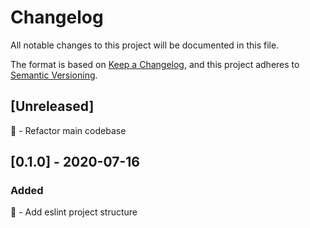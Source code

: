 # Changelog
All notable changes to this project will be documented in this file.

The format is based on [Keep a Changelog](https://keepachangelog.com/en/1.0.0/),
and this project adheres to [Semantic Versioning](https://semver.org/spec/v2.0.0.html).

## [Unreleased]
:hammer: - Refactor main codebase

## [0.1.0] - 2020-07-16

### Added
:tada: - Add eslint project structure
